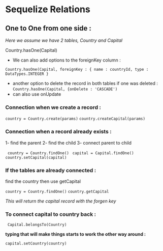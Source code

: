 # Sequelize Relations

## One to One from one side :

_Here we assume we have 2 tables, Country and Capital_

Country.hasOne(Capital)

- We can also add options to the foreignKey column :

`Country.hasOne(Capital, foreignKey : { name : countryId, type : DataTypes.INTEGER }`

- another option to delete the record in both tables if one was deleted :
  `Country.hasOne(Capital, {onDelete : 'CASCADE')`
- can also use onUpdate

### Connection when we create a record :

`country = Country.create(params)`
`country.createCapital(params)`

### Connection when a record already exists :

1- find the parent
2- find the child
3- connect parent to child

` country = Country.findOne()`
` capital = Capital.findOne()`
` country.setCapital(capital)`

### If the tables are already connected :

find the country then use getCapital

`country = Country.findOne()`
`country.getCapital`

_This will return the capital record with the forgen key_

### To connect capital to country back :

` Capital.belongsTo(Country)`

**typing that will make things starts to work the other way around :**

`capital.setCountry(country)`
